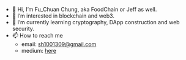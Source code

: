 - 👋 Hi, I’m Fu_Chuan Chung, aka FoodChain or Jeff as well.
- 👀 I’m interested in blockchain and web3.
- 🌱 I’m currently learning cryptography, DApp construction and web security.
- 📫 How to reach me
  - email: sh1001309@gmail.com
  - medium: [here](https://medium.com/@food-chain)
